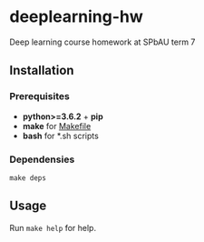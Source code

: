 # deeplearning-hw

Deep learning course homework at SPbAU term 7

## Installation

### Prerequisites

* **python>=3.6.2** + **pip**
* **make** for [Makefile](Makefile)
* **bash** for *.sh scripts

### Dependensies

`make deps`

## Usage

Run `make help` for help.